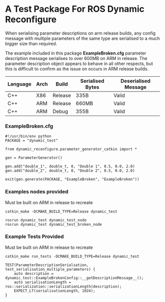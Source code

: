 # A Test Package For ROS Dynamic Reconfigure

When serialising parameter descriptions on arm release builds, any config message with multiple 
parameters of the same type are serialised to a much bigger size than required.

The example included in this package **ExampleBroken.cfg** parameter description message serialises to over 
600MB on ARM in release. The parameter description object appears to behave in all other respects, but this is difficult 
to confirm as the issue on occurs in ARM release builds.

|Language | Arch | Build | Serialised Bytes | Deserialised Message |
| ------ | ------ | ------ | ------ | ------ |
| C++ | X86 | Release | 335B | Valid |
| C++ | ARM | Release | 660MB | Valid |
| C++ | ARM | Debug | 355B | Valid |

### ExampleBroken.cfg
```
#!/usr/bin/env python
PACKAGE = "dynamic_test"

from dynamic_reconfigure.parameter_generator_catkin import *

gen = ParameterGenerator()

gen.add("double_1", double_t, 0, "Double 1", 0.5, 0.0, 2.0)
gen.add("double_2", double_t, 0, "Double 2", 0.5, 0.0, 2.0)

exit(gen.generate(PACKAGE, "ExampleBroken", "ExampleBroken"))

```

### Examples nodes provided

Must be built on ARM in release to recreate

`catkin_make -DCMAKE_BUILD_TYPE=Release dynamic_test`

```
rosrun dynamic_test dynamic_test_node
rosrun dynamic_test dynamic_test_broken_node
```

### Example Tests Provided
Must be built on ARM in release to recreate

`catkin_make run_tests -DCMAKE_BUILD_TYPE=Release dynamic_test`
```
TEST(ParameterDescriptionSerialsation, test_serialisation_multiple_parameters) {
    auto description = dynamic_test::ExampleBrokenConfig::__getDescriptionMessage__();
    auto serialisationLength = ros::serialization::serializationLength(description);
    EXPECT_LT(serialisationLength, 1024);
}
```